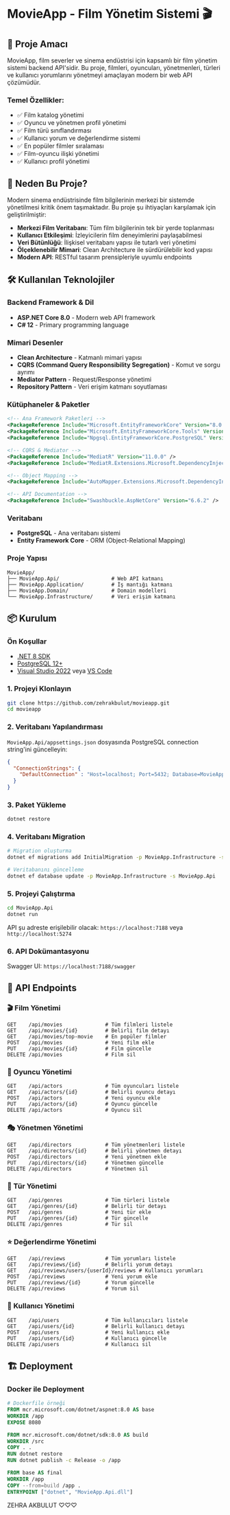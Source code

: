 # MovieApp - Film Yönetim Sistemi 🎬

## 🎯 Proje Amacı

MovieApp, film severler ve sinema endüstrisi için kapsamlı bir film yönetim sistemi backend API'sidir. Bu proje, filmleri, oyuncuları, yönetmenleri, türleri ve kullanıcı yorumlarını yönetmeyi amaçlayan modern bir web API çözümüdür.

### Temel Özellikler:
- ✅ Film katalog yönetimi
- ✅ Oyuncu ve yönetmen profil yönetimi
- ✅ Film türü sınıflandırması
- ✅ Kullanıcı yorum ve değerlendirme sistemi
- ✅ En popüler filmler sıralaması
- ✅ Film-oyuncu ilişki yönetimi
- ✅ Kullanıcı profil yönetimi

## 🤔 Neden Bu Proje?

Modern sinema endüstrisinde film bilgilerinin merkezi bir sistemde yönetilmesi kritik önem taşımaktadır. Bu proje şu ihtiyaçları karşılamak için geliştirilmiştir:

- **Merkezi Film Veritabanı**: Tüm film bilgilerinin tek bir yerde toplanması
- **Kullanıcı Etkileşimi**: İzleyicilerin film deneyimlerini paylaşabilmesi
- **Veri Bütünlüğü**: İlişkisel veritabanı yapısı ile tutarlı veri yönetimi
- **Ölçeklenebilir Mimari**: Clean Architecture ile sürdürülebilir kod yapısı
- **Modern API**: RESTful tasarım prensipleriyle uyumlu endpoints

## 🛠️ Kullanılan Teknolojiler

### Backend Framework & Dil
- **ASP.NET Core 8.0** - Modern web API framework
- **C# 12** - Primary programming language

### Mimari Desenler
- **Clean Architecture** - Katmanlı mimari yapısı
- **CQRS (Command Query Responsibility Segregation)** - Komut ve sorgu ayrımı
- **Mediator Pattern** - Request/Response yönetimi
- **Repository Pattern** - Veri erişim katmanı soyutlaması

### Kütüphaneler & Paketler
```xml
<!-- Ana Framework Paketleri -->
<PackageReference Include="Microsoft.EntityFrameworkCore" Version="8.0.13" />
<PackageReference Include="Microsoft.EntityFrameworkCore.Tools" Version="8.0.13" />
<PackageReference Include="Npgsql.EntityFrameworkCore.PostgreSQL" Version="8.0.x" />

<!-- CQRS & Mediator -->
<PackageReference Include="MediatR" Version="11.0.0" />
<PackageReference Include="MediatR.Extensions.Microsoft.DependencyInjection" Version="11.0.0" />

<!-- Object Mapping -->
<PackageReference Include="AutoMapper.Extensions.Microsoft.DependencyInjection" Version="12.0.0" />

<!-- API Documentation -->
<PackageReference Include="Swashbuckle.AspNetCore" Version="6.6.2" />
```

### Veritabanı
- **PostgreSQL** - Ana veritabanı sistemi
- **Entity Framework Core** - ORM (Object-Relational Mapping)

### Proje Yapısı
```
MovieApp/
├── MovieApp.Api/                 # Web API katmanı
├── MovieApp.Application/         # İş mantığı katmanı
├── MovieApp.Domain/              # Domain modelleri
└── MovieApp.Infrastructure/      # Veri erişim katmanı
```

## 📦 Kurulum

### Ön Koşullar
- [.NET 8 SDK](https://dotnet.microsoft.com/download/dotnet/8.0)
- [PostgreSQL 12+](https://www.postgresql.org/download/)
- [Visual Studio 2022](https://visualstudio.microsoft.com/) veya [VS Code](https://code.visualstudio.com/)

### 1. Projeyi Klonlayın
```bash
git clone https://github.com/zehrakbulut/movieapp.git
cd movieapp
```

### 2. Veritabanı Yapılandırması
`MovieApp.Api/appsettings.json` dosyasında PostgreSQL connection string'ini güncelleyin:
```json
{
  "ConnectionStrings": {
    "DefaultConnection" : "Host=localhost; Port=5432; Database=MovieAppDb; Username=postgres; Password=123456aA*"
  }
}
```

### 3. Paket Yükleme
```bash
dotnet restore
```

### 4. Veritabanı Migration
```bash
# Migration oluşturma
dotnet ef migrations add InitialMigration -p MovieApp.Infrastructure -s MovieApp.Api

# Veritabanını güncelleme
dotnet ef database update -p MovieApp.Infrastructure -s MovieApp.Api
```

### 5. Projeyi Çalıştırma
```bash
cd MovieApp.Api
dotnet run
```

API şu adreste erişilebilir olacak: `https://localhost:7188` veya `http://localhost:5274`

### 6. API Dokümantasyonu
Swagger UI: `https://localhost:7188/swagger`

## 🚀 API Endpoints

### 🎬 Film Yönetimi
```http
GET    /api/movies              # Tüm filmleri listele
GET    /api/movies/{id}         # Belirli film detayı
GET    /api/movies/top-movie    # En popüler filmler
POST   /api/movies              # Yeni film ekle
PUT    /api/movies/{id}         # Film güncelle
DELETE /api/movies              # Film sil
```

### 👤 Oyuncu Yönetimi
```http
GET    /api/actors              # Tüm oyuncuları listele
GET    /api/actors/{id}         # Belirli oyuncu detayı
POST   /api/actors              # Yeni oyuncu ekle
PUT    /api/actors/{id}         # Oyuncu güncelle
DELETE /api/actors              # Oyuncu sil
```

### 🎭 Yönetmen Yönetimi
```http
GET    /api/directors           # Tüm yönetmenleri listele
GET    /api/directors/{id}      # Belirli yönetmen detayı
POST   /api/directors           # Yeni yönetmen ekle
PUT    /api/directors/{id}      # Yönetmen güncelle
DELETE /api/directors           # Yönetmen sil
```

### 🎪 Tür Yönetimi
```http
GET    /api/genres              # Tüm türleri listele
GET    /api/genres/{id}         # Belirli tür detayı
POST   /api/genres              # Yeni tür ekle
PUT    /api/genres/{id}         # Tür güncelle
DELETE /api/genres              # Tür sil
```

### ⭐ Değerlendirme Yönetimi
```http
GET    /api/reviews             # Tüm yorumları listele
GET    /api/reviews/{id}        # Belirli yorum detayı
GET    /api/reviews/users/{userId}/reviews # Kullanıcı yorumları
POST   /api/reviews             # Yeni yorum ekle
PUT    /api/reviews/{id}        # Yorum güncelle
DELETE /api/reviews             # Yorum sil
```

### 👥 Kullanıcı Yönetimi
```http
GET    /api/users               # Tüm kullanıcıları listele
GET    /api/users/{id}          # Belirli kullanıcı detayı
POST   /api/users               # Yeni kullanıcı ekle
PUT    /api/users/{id}          # Kullanıcı güncelle
DELETE /api/users               # Kullanıcı sil
```

## 🏗️ Deployment

### Docker ile Deployment
```dockerfile
# Dockerfile örneği
FROM mcr.microsoft.com/dotnet/aspnet:8.0 AS base
WORKDIR /app
EXPOSE 8080

FROM mcr.microsoft.com/dotnet/sdk:8.0 AS build
WORKDIR /src
COPY . .
RUN dotnet restore
RUN dotnet publish -c Release -o /app

FROM base AS final
WORKDIR /app
COPY --from=build /app .
ENTRYPOINT ["dotnet", "MovieApp.Api.dll"]
```


ZEHRA AKBULUT ♡♡♡
